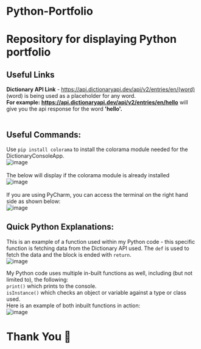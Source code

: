 # Python-Portfolio
# Repository for displaying Python portfolio

## Useful Links
**Dictionary API Link** - https://api.dictionaryapi.dev/api/v2/entries/en/(word)
(word) is being used as a placeholder for any word. <br> 
**For example:**
**https://api.dictionaryapi.dev/api/v2/entries/en/hello** will give you the api response for the word **'hello'.** <br> <br>

## Useful Commands:
Use `pip install colorama` to install the colorama module needed for the DictionaryConsoleApp. <br>
![image](https://github.com/chelseahartley/CFG-Assignments/assets/16786720/79e1d0ca-ca8a-4f84-8ab5-0a56bb0b7584) <br> <br>
The below will display if the colorama module is already installed <br>
![image](https://github.com/chelseahartley/CFG-Assignments/assets/16786720/2354645c-a260-4eae-87a4-7c41dcce8373) <br> <br>
If you are using PyCharm, you can access the terminal on the right hand side as shown below: <br>
![image](https://github.com/chelseahartley/CFG-Assignments/assets/16786720/2323aeb3-898c-4916-96f3-576985f7814a)

## Quick Python Explanations:
This is an example of a function used within my Python code - this specific function is fetching data from the Dictionary API used. The `def` is used to fetch the data and the block is ended with `return`. <br>
![image](https://github.com/chelseahartley/CFG-Assignments/assets/16786720/a03db177-86d2-48d5-a127-673f0c32b7cd) <br>

My Python code uses multiple in-built functions as well, including (but not limited to), the following: <br>
`print()` which prints to the console. <br>
`isInstance()` which checks an object or variable against a type or class used. <br>
Here is an example of both inbuilt functions in action: <br>
![image](https://github.com/chelseahartley/CFG-Assignments/assets/16786720/0754a070-a913-46c0-a463-31e9225fc194)


# Thank You :sparkling_heart:
